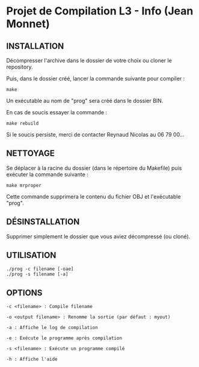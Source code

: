 Projet de Compilation L3 - Info (Jean Monnet)
============================================

INSTALLATION
------------

Décompresser l'archive dans le dossier de votre choix ou cloner le repository.

Puis, dans le dossier créé, lancer la commande suivante pour compiler :

    make

Un exécutable au nom de "prog" sera créé dans le dossier BIN.

En cas de soucis essayer la commande :

    make rebuild

Si le soucis persiste, merci de contacter Reynaud Nicolas au 06 79 00...

NETTOYAGE
---------
Se déplacer à la racine du dossier (dans le répertoire du Makefile) puis exécuter la commande suivante :

    make mrproper

Cette commande supprimera le contenu du fichier OBJ et l'exécutable "prog".
	
DÉSINSTALLATION
---------------
Supprimer simplement le dossier que vous aviez décompressé (ou cloné).
	
UTILISATION
-----------

    ./prog -c filename [-oae]
    ./prog -s filename [-a]

OPTIONS
-------

    -c <filename> : Compile filename

    -o <output filename> : Renomme la sortie (par défaut : myout)

    -a : Affiche le log de compilation

    -e : Exécute le programme après compilation

    -s <filename> : Exécute un programme compilé

    -h : Affiche l'aide

